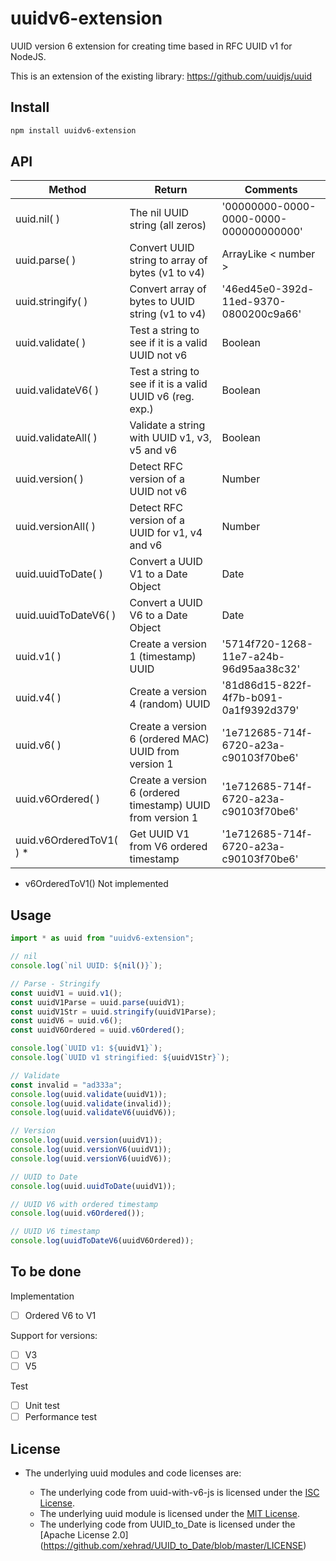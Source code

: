 # uuidv6-extension

UUID version 6 extension for creating time based in RFC UUID v1 for NodeJS.

This is an extension of the existing library: <https://github.com/uuidjs/uuid>

## Install

```bash
npm install uuidv6-extension
```

## API

| Method                   | Return                                                     | Comments                               |
| ------------------------ | ---------------------------------------------------------- | -------------------------------------- |
| uuid.nil( )              | The nil UUID string (all zeros)                            | '00000000-0000-0000-0000-000000000000' |
| uuid.parse( )            | Convert UUID string to array of bytes (v1 to v4)           | ArrayLike < number >                   |
| uuid.stringify( )        | Convert array of bytes to UUID string (v1 to v4)           | '46ed45e0-392d-11ed-9370-0800200c9a66' |
| uuid.validate( )         | Test a string to see if it is a valid UUID not v6          | Boolean                                |
| uuid.validateV6( )       | Test a string to see if it is a valid UUID v6 (reg. exp.)  | Boolean                                |
| uuid.validateAll( )      | Validate a string with UUID v1, v3, v5 and v6              | Boolean                                |
| uuid.version( )          | Detect RFC version of a UUID not v6                        | Number                                 |
| uuid.versionAll( )       | Detect RFC version of a UUID for v1, v4 and v6             | Number                                 |
| uuid.uuidToDate( )       | Convert a UUID V1 to a Date Object                         | Date                                   |
| uuid.uuidToDateV6( )     | Convert a UUID V6 to a Date Object                         | Date                                   |
| uuid.v1( )               | Create a version 1 (timestamp) UUID                        | '5714f720-1268-11e7-a24b-96d95aa38c32' |
| uuid.v4( )               | Create a version 4 (random) UUID                           | '81d86d15-822f-4f7b-b091-0a1f9392d379' |
| uuid.v6( )               | Create a version 6 (ordered MAC) UUID from version 1       | '1e712685-714f-6720-a23a-c90103f70be6' |
| uuid.v6Ordered( )        | Create a version 6 (ordered timestamp) UUID from version 1 | '1e712685-714f-6720-a23a-c90103f70be6' |
| uuid.v6OrderedToV1( ) \* | Get UUID V1 from V6 ordered timestamp                      | '1e712685-714f-6720-a23a-c90103f70be6' |

- v6OrderedToV1() Not implemented

## Usage

```ts
import * as uuid from "uuidv6-extension";

// nil
console.log(`nil UUID: ${nil()}`);

// Parse - Stringify
const uuidV1 = uuid.v1();
const uuidV1Parse = uuid.parse(uuidV1);
const uuidV1Str = uuid.stringify(uuidV1Parse);
const uuidV6 = uuid.v6();
const uuidV6Ordered = uuid.v6Ordered();

console.log(`UUID v1: ${uuidV1}`);
console.log(`UUID v1 stringified: ${uuidV1Str}`);

// Validate
const invalid = "ad333a";
console.log(uuid.validate(uuidV1));
console.log(uuid.validate(invalid));
console.log(uuid.validateV6(uuidV6));

// Version
console.log(uuid.version(uuidV1));
console.log(uuid.versionV6(uuidV1));
console.log(uuid.versionV6(uuidV6));

// UUID to Date
console.log(uuid.uuidToDate(uuidV1));

// UUID V6 with ordered timestamp
console.log(uuid.v6Ordered());

// UUID V6 timestamp
console.log(uuidToDateV6(uuidV6Ordered));
```

## To be done

Implementation

- [ ] Ordered V6 to V1

Support for versions:

- [ ] V3
- [ ] V5

Test

- [ ] Unit test
- [ ] Performance test

## License

- The underlying uuid modules and code licenses are:

  - The underlying code from uuid-with-v6-js is licensed under the [ISC License](https://github.com/kurttheviking/uuid-with-v6-js/blob/master/LICENSE).
  - The underlying uuid module is licensed under the [MIT License](https://github.com/kelektiv/node-uuid/blob/master/LICENSE.md).
  - The underlying code from UUID_to_Date is licensed under the [Apache License 2.0] (https://github.com/xehrad/UUID_to_Date/blob/master/LICENSE)
